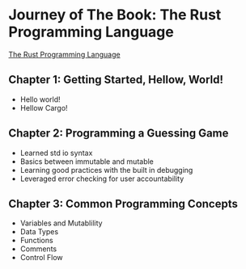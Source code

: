 # Journey of The Book: The Rust Programming Language

[The Rust Programming Language](https://doc.rust-lang.org/book/)

## Chapter 1: Getting Started, Hellow, World!

* Hello world!
* Hellow Cargo!

## Chapter 2: Programming a Guessing Game

* Learned std io syntax
* Basics between immutable and mutable
* Learning good practices with the built in debugging
* Leveraged error checking for user accountability 

## Chapter 3: Common Programming Concepts

* Variables and Mutablility
* Data Types
* Functions
* Comments
* Control Flow
